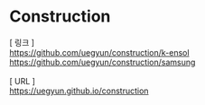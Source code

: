 # Construction
[ 링크 ]
<br>https://github.com/uegyun/construction/k-ensol
<br>https://github.com/uegyun/construction/samsung
<br>
<br>[ URL ]
<br>https://uegyun.github.io/construction
